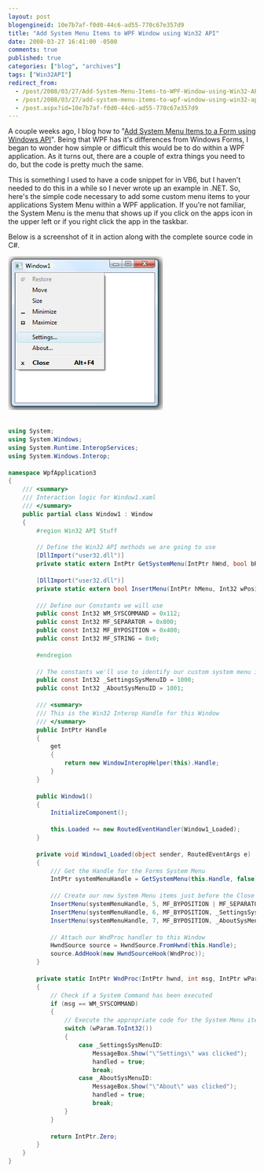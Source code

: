 ```yaml
---
layout: post
blogengineid: 10e7b7af-f0d0-44c6-ad55-770c67e357d9
title: "Add System Menu Items to WPF Window using Win32 API"
date: 2008-03-27 16:41:00 -0500
comments: true
published: true
categories: ["blog", "archives"]
tags: ["Win32API"]
redirect_from: 
  - /post/2008/03/27/Add-System-Menu-Items-to-WPF-Window-using-Win32-API
  - /post/2008/03/27/add-system-menu-items-to-wpf-window-using-win32-api
  - /post.aspx?id=10e7b7af-f0d0-44c6-ad55-770c67e357d9
---
```

<!-- more -->

A couple weeks ago, I blog how to "<a href="/post/2008/03/Add-System-Menu-Items-to-a-Form-using-Windows-API.aspx">Add System Menu Items to a Form using Windows API</a>". Being that WPF has it's differences from Windows Forms, I began to wonder how simple or difficult this would be to do within a WPF application. As it turns out, there are a couple of extra things you need to do, but the code is pretty much the same.

This is something I used to have a code snippet for in VB6, but I haven't needed to do this in a while so I never wrote up an example in .NET. So, here's the simple code necessary to add some custom menu items to your applications System Menu within a WPF application. If you're not familiar, the System Menu is the menu that shows up if you click on the apps icon in the upper left or if you right click the app in the taskbar.

Below is a screenshot of it in action along with the complete source code in C#.

<img src="/files/WPF_Add_System_Menu_Items.png" alt="" width="315" height="313" />

```csharp

using System;
using System.Windows;
using System.Runtime.InteropServices;
using System.Windows.Interop;

namespace WpfApplication3
{
    /// <summary>
    /// Interaction logic for Window1.xaml
    /// </summary>
    public partial class Window1 : Window
    {
        #region Win32 API Stuff

        // Define the Win32 API methods we are going to use
        [DllImport("user32.dll")]
        private static extern IntPtr GetSystemMenu(IntPtr hWnd, bool bRevert);

        [DllImport("user32.dll")]
        private static extern bool InsertMenu(IntPtr hMenu, Int32 wPosition, Int32 wFlags, Int32 wIDNewItem, string lpNewItem);

        /// Define our Constants we will use
        public const Int32 WM_SYSCOMMAND = 0x112;
        public const Int32 MF_SEPARATOR = 0x800;
        public const Int32 MF_BYPOSITION = 0x400;
        public const Int32 MF_STRING = 0x0;

        #endregion

        // The constants we'll use to identify our custom system menu items
        public const Int32 _SettingsSysMenuID = 1000;
        public const Int32 _AboutSysMenuID = 1001;

        /// <summary>
        /// This is the Win32 Interop Handle for this Window
        /// </summary>
        public IntPtr Handle
        {
            get
            {
                return new WindowInteropHelper(this).Handle;
            }
        }

        public Window1()
        {
            InitializeComponent();

            this.Loaded += new RoutedEventHandler(Window1_Loaded);
        }

        private void Window1_Loaded(object sender, RoutedEventArgs e)
        {
            /// Get the Handle for the Forms System Menu
            IntPtr systemMenuHandle = GetSystemMenu(this.Handle, false);

            /// Create our new System Menu items just before the Close menu item
            InsertMenu(systemMenuHandle, 5, MF_BYPOSITION | MF_SEPARATOR, 0, string.Empty); // <-- Add a menu seperator
            InsertMenu(systemMenuHandle, 6, MF_BYPOSITION, _SettingsSysMenuID, "Settings...");
            InsertMenu(systemMenuHandle, 7, MF_BYPOSITION, _AboutSysMenuID, "About...");

            // Attach our WndProc handler to this Window
            HwndSource source = HwndSource.FromHwnd(this.Handle);
            source.AddHook(new HwndSourceHook(WndProc));
        }

        private static IntPtr WndProc(IntPtr hwnd, int msg, IntPtr wParam, IntPtr lParam, ref bool handled)
        {
            // Check if a System Command has been executed
            if (msg == WM_SYSCOMMAND)
            {
                // Execute the appropriate code for the System Menu item that was clicked
                switch (wParam.ToInt32())
                {
                    case _SettingsSysMenuID:
                        MessageBox.Show("\"Settings\" was clicked");
                        handled = true;
                        break;
                    case _AboutSysMenuID:
                        MessageBox.Show("\"About\" was clicked");
                        handled = true;
                        break;
                }
            }

            return IntPtr.Zero;
        }
    }
}

```
